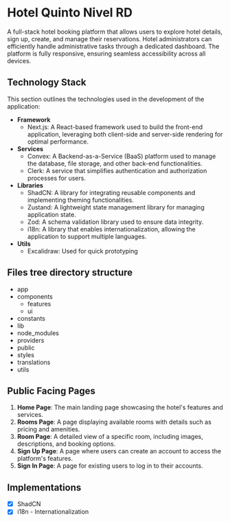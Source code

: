 # Hotel Quinto Nivel RD

A full-stack hotel booking platform that allows users to explore hotel details, sign up, create, and manage their reservations.
Hotel administrators can efficiently handle administrative tasks through a dedicated dashboard.
The platform is fully responsive, ensuring seamless accessibility across all devices.

## Technology Stack

This section outlines the technologies used in the development of the application:

- **Framework**
  - Next.js: A React-based framework used to build the front-end application, leveraging both client-side and server-side rendering for optimal performance.
- **Services**
  - Convex: A Backend-as-a-Service (BaaS) platform used to manage the database, file storage, and other back-end functionalities.
  - Clerk: A service that simplifies authentication and authorization processes for users.
- **Libraries**
  - ShadCN: A library for integrating reusable components and implementing theming functionalities.
  - Zustand: A lightweight state management library for managing application state.
  - Zod: A schema validation library used to ensure data integrity.
  - i18n: A library that enables internationalization, allowing the application to support multiple languages.
- **Utils**
  - Excalidraw: Used for quick prototyping

## Files tree directory structure

- app
- components
  - features
  - ui
- constants
- lib
- node_modules
- providers
- public
- styles
- translations
- utils

## Public Facing Pages

1. **Home Page**: The main landing page showcasing the hotel's features and services.
2. **Rooms Page**: A page displaying available rooms with details such as pricing and amenities.
3. **Room Page**: A detailed view of a specific room, including images, descriptions, and booking options.
4. **Sign Up Page**: A page where users can create an account to access the platform's features.
5. **Sign In Page**: A page for existing users to log in to their accounts.

## Implementations

- [x] ShadCN
- [x] i18n - Internationalization
